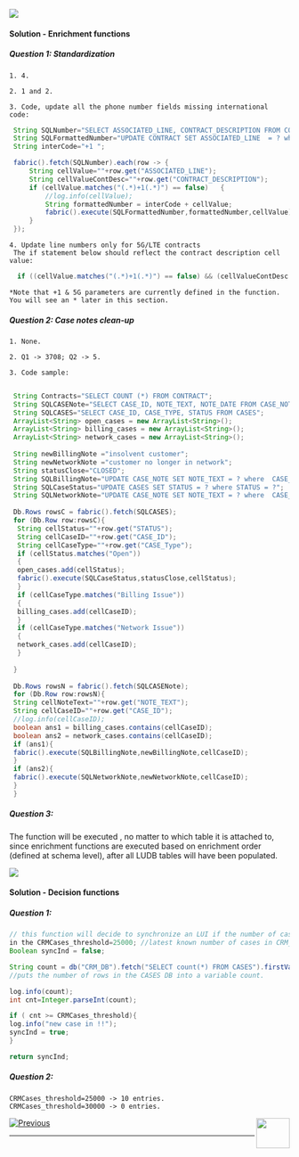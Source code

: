 

![](/academy/Training_Level_1/05_LU_Enhancements/images/Solution.png) 

#### **Solution - Enrichment functions**

##### Question 1: Standardization
    1. 4.
    
    2. 1 and 2.
    
    3. Code, update all the phone number fields missing international code:     
   ```java
	String SQLNumber="SELECT ASSOCIATED_LINE, CONTRACT_DESCRIPTION FROM CONTRACT";
	String SQLFormattedNumber="UPDATE CONTRACT SET ASSOCIATED_LINE  = ? where  ASSOCIATED_LINE = ?";
	String interCode="+1 ";

	fabric().fetch(SQLNumber).each(row -> {
		String cellValue=""+row.get("ASSOCIATED_LINE");
		String cellValueContDesc=""+row.get("CONTRACT_DESCRIPTION");
		if (cellValue.matches("(.*)+1(.*)") == false)	{
			//log.info(cellValue);
			String formattedNumber = interCode + cellValue;
			fabric().execute(SQLFormattedNumber,formattedNumber,cellValue);
		}
	});
   ```

    4. Update line numbers only for 5G/LTE contracts
     The if statement below should reflect the contract description cell value:

```java
  if ((cellValue.matches("(.*)+1(.*)") == false) && (cellValueContDesc.matches("(.*)5G(.*)"))){ ... }
```

    *Note that +1 & 5G parameters are currently defined in the function. You will see an * later in this section.



##### Question 2: Case notes clean-up
   
    1. None.
    
    2. Q1 -> 3708; Q2 -> 5.
    
    3. Code sample:	
  ```java
  
   String Contracts="SELECT COUNT (*) FROM CONTRACT";
   String SQLCASENote="SELECT CASE_ID, NOTE_TEXT, NOTE_DATE FROM CASE_NOTE";
   String SQLCASES="SELECT CASE_ID, CASE_TYPE, STATUS FROM CASES";
   ArrayList<String> open_cases = new ArrayList<String>();
   ArrayList<String> billing_cases = new ArrayList<String>();
   ArrayList<String> network_cases = new ArrayList<String>();
   
   String newBillingNote ="insolvent customer";
   String newNetworkNote ="customer no longer in network";
   String statusClose="CLOSED";
   String SQLBillingNote="UPDATE CASE_NOTE SET NOTE_TEXT = ? where  CASE_ID = ?";
   String SQLCaseStatus="UPDATE CASES SET STATUS = ? where STATUS = ?";
   String SQLNetworkNote="UPDATE CASE_NOTE SET NOTE_TEXT = ? where  CASE_ID = ?";
   
   Db.Rows rowsC = fabric().fetch(SQLCASES);
   for (Db.Row row:rowsC){
   	String cellStatus=""+row.get("STATUS");
   	String cellCaseID=""+row.get("CASE_ID");
   	String cellCaseType=""+row.get("CASE_Type");
   	if (cellStatus.matches("Open"))
   	{
   	open_cases.add(cellStatus);
    fabric().execute(SQLCaseStatus,statusClose,cellStatus);
   	}
   	if (cellCaseType.matches("Billing Issue"))
   	{
   	billing_cases.add(cellCaseID);
   	}
   	if (cellCaseType.matches("Network Issue"))
   	{
   	network_cases.add(cellCaseID);
   	}	
   	
   }
   	
   Db.Rows rowsN = fabric().fetch(SQLCASENote);
   for (Db.Row row:rowsN){
   String cellNoteText=""+row.get("NOTE_TEXT");
   String cellCaseID=""+row.get("CASE_ID");
   //log.info(cellCaseID);
   boolean ans1 = billing_cases.contains(cellCaseID);
   boolean ans2 = network_cases.contains(cellCaseID);
   if (ans1){
   fabric().execute(SQLBillingNote,newBillingNote,cellCaseID);	
   }
   if (ans2){
   fabric().execute(SQLNetworkNote,newNetworkNote,cellCaseID);	
   }
   }
   ```
                                                                       
##### Question 3: 
   The function will be executed , no matter to which table it is attached to, since enrichment functions are executed based on enrichment order (defined at schema level), after all LUDB tables will have been populated.





![](/academy/Training_Level_1/05_LU_Enhancements/images/Solution.png) 

#### **Solution - Decision functions**

##### Question 1:

```java
// this function will decide to synchronize an LUI if the number of cases is higher than an arbitrary hardcoded threshold
in the CRMCases_threshold=25000; //latest known number of cases in CRM_DB.CASES.
Boolean syncInd = false;

String count = db("CRM_DB").fetch("SELECT count(*) FROM CASES").firstValue().toString();
//puts the number of rows in the CASES DB into a variable count.

log.info(count);
int cnt=Integer.parseInt(count);

if ( cnt >= CRMCases_threshold){
log.info("new case in !!");
syncInd = true;	
}

return syncInd;
```

##### Question 2:
    CRMCases_threshold=25000 -> 10 entries.
    CRMCases_threshold=30000 -> 0 entries.



[![Previous](/articles/images/Previous.png)](/academy/Training_Level_1/05_LU_Enhancements/04_LU_enhancement_functions_exercises.md)[<img align="right" width="60" height="54" src="/articles/images/Next.png">](/academy/Training_Level_1/05_LU_Enhancements/06_LU_Enhancements_lookup-translations_flow.md)

------
